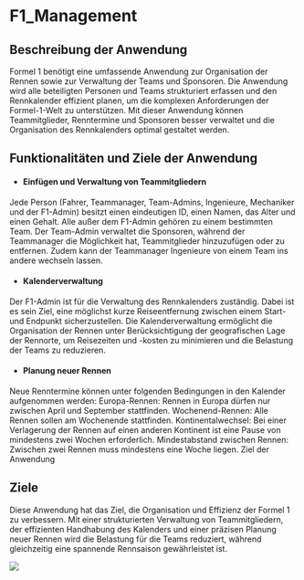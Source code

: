 # F1_Management

## Beschreibung der Anwendung

Formel 1 benötigt eine umfassende Anwendung zur Organisation der Rennen sowie zur Verwaltung der Teams und Sponsoren. Die Anwendung wird alle beteiligten Personen und Teams strukturiert erfassen und den Rennkalender effizient planen, um die komplexen Anforderungen der Formel-1-Welt zu unterstützen. Mit dieser Anwendung können Teammitglieder, Renntermine und Sponsoren besser verwaltet und die Organisation des Rennkalenders optimal gestaltet werden.

## Funktionalitäten und Ziele der Anwendung

- #### Einfügen und Verwaltung von Teammitgliedern
Jede Person (Fahrer, Teammanager, Team-Admins, Ingenieure, Mechaniker und der F1-Admin) besitzt einen eindeutigen ID, einen Namen, das Alter und einen Gehalt. Alle außer dem F1-Admin gehören zu einem bestimmten Team. Der Team-Admin verwaltet die Sponsoren, während der Teammanager die Möglichkeit hat, Teammitglieder hinzuzufügen oder zu entfernen. Zudem kann der Teammanager Ingenieure von einem Team ins andere wechseln lassen.

- #### Kalenderverwaltung
Der F1-Admin ist für die Verwaltung des Rennkalenders zuständig. Dabei ist es sein Ziel, eine möglichst kurze Reiseentfernung zwischen einem Start- und Endpunkt sicherzustellen. Die Kalenderverwaltung ermöglicht die Organisation der Rennen unter Berücksichtigung der geografischen Lage der Rennorte, um Reisezeiten und -kosten zu minimieren und die Belastung der Teams zu reduzieren.

- #### Planung neuer Rennen
Neue Renntermine können unter folgenden Bedingungen in den Kalender aufgenommen werden:
Europa-Rennen: Rennen in Europa dürfen nur zwischen April und September stattfinden.
Wochenend-Rennen: Alle Rennen sollen am Wochenende stattfinden.
Kontinentalwechsel: Bei einer Verlagerung der Rennen auf einen anderen Kontinent ist eine Pause von mindestens zwei Wochen erforderlich.
Mindestabstand zwischen Rennen: Zwischen zwei Rennen muss mindestens eine Woche liegen.
Ziel der Anwendung

## Ziele

Diese Anwendung hat das Ziel, die Organisation und Effizienz der Formel 1 zu verbessern. Mit einer strukturierten Verwaltung von Teammitgliedern, der effizienten Handhabung des Kalenders und einer präzisen Planung neuer Rennen wird die Belastung für die Teams reduziert, während gleichzeitig eine spannende Rennsaison gewährleistet ist.

[![](https://mermaid.ink/img/pako:eNqNVl1v2yAU_SuIp344Vdx8NEFVpardpErrVK2VJm3eA7WJgxZDBLhd6uW_DwyOMXG6-sX2udf3nns4kFQw5RmBCKYrLOUtxbnARcISBvT1QITkDFz-HQzAraAvROzjTwQX95jh_FDwOitoT71PLKeM9H30OfY-8cqDBMYJBFyn2CcTa7M0eLILm6fHNWeSuwauKNDRG7wiLMMCIGArS5uyw_0-ptA3nBKbYp72aHzhKVaUs72Uk13KLVakZWqZHJ7GSt2Zp5vQaPdOSttHB50S4cB70-hiHdHqBO7W0UKNNWq7uGWrLGSuy0sLXV212IBmCFCmPIThgiDwqARluQdramEm-bMmghKW7kUkXmGxscC2IddSsyJWftOyeCYiLKP0aMgbcNud0PNf9c5X5jrFWXZPTI8jN_GxFxSk4C_kcFy-4rWNyqO0FIIwdWezIsDI613ni4Bk4wefoVyTlOKV2vTovCFYyO9ULW9so6d6mh5dAllCYUJFvvYv63OZ5UTtrZ91mkSNPX_-8qMKLxbIGcyPtCL3a-GKVf93G2UvRKpCz39d8JLtEUwNKAL9gm5mh_itVu4sQMGpUAczfQog7yyowQJTZrR0vBForQUiYKK7SLONGzkCLs355fMRmp9W2NDsyJtyqTS-WHGs_MBpUXvd5EtP4HBzNcNVnZJcZJTp6ZrCkb11cpjSm1n1rMZH1N4dah_Zik6tw3uxPyFo6X43vIanXOSY0TcnkjaqUA-cmqEMEgG9CN77cZeVgQ441xijCnZp6MlCC7gMwQxvPEhXhREsiNDeyfQPe10ygWpJCpJApB-1R34nMGFbnYdLxR83LIVIiZJEUPAyX0K0wCup38q18az7V7BD15hBVME_EM3Pz0YX49EsjuP5aDqajCK4gWgwnp-NhrPp5HwWTybD6Xg03kbwjXNdYng2j4cXF5PpNB5PZ5PhZF7X-1EHLQWSUcXFvftbYm7bf0HtkH8?type=png)](https://mermaid.live/edit#pako:eNqNVl1v2yAU_SuIp344Vdx8NEFVpardpErrVK2VJm3eA7WJgxZDBLhd6uW_DwyOMXG6-sX2udf3nns4kFQw5RmBCKYrLOUtxbnARcISBvT1QITkDFz-HQzAraAvROzjTwQX95jh_FDwOitoT71PLKeM9H30OfY-8cqDBMYJBFyn2CcTa7M0eLILm6fHNWeSuwauKNDRG7wiLMMCIGArS5uyw_0-ptA3nBKbYp72aHzhKVaUs72Uk13KLVakZWqZHJ7GSt2Zp5vQaPdOSttHB50S4cB70-hiHdHqBO7W0UKNNWq7uGWrLGSuy0sLXV212IBmCFCmPIThgiDwqARluQdramEm-bMmghKW7kUkXmGxscC2IddSsyJWftOyeCYiLKP0aMgbcNud0PNf9c5X5jrFWXZPTI8jN_GxFxSk4C_kcFy-4rWNyqO0FIIwdWezIsDI613ni4Bk4wefoVyTlOKV2vTovCFYyO9ULW9so6d6mh5dAllCYUJFvvYv63OZ5UTtrZ91mkSNPX_-8qMKLxbIGcyPtCL3a-GKVf93G2UvRKpCz39d8JLtEUwNKAL9gm5mh_itVu4sQMGpUAczfQog7yyowQJTZrR0vBForQUiYKK7SLONGzkCLs355fMRmp9W2NDsyJtyqTS-WHGs_MBpUXvd5EtP4HBzNcNVnZJcZJTp6ZrCkb11cpjSm1n1rMZH1N4dah_Zik6tw3uxPyFo6X43vIanXOSY0TcnkjaqUA-cmqEMEgG9CN77cZeVgQ441xijCnZp6MlCC7gMwQxvPEhXhREsiNDeyfQPe10ygWpJCpJApB-1R34nMGFbnYdLxR83LIVIiZJEUPAyX0K0wCup38q18az7V7BD15hBVME_EM3Pz0YX49EsjuP5aDqajCK4gWgwnp-NhrPp5HwWTybD6Xg03kbwjXNdYng2j4cXF5PpNB5PZ5PhZF7X-1EHLQWSUcXFvftbYm7bf0HtkH8)
